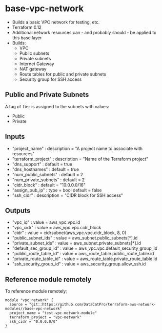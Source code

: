# base-vpc-network
- Builds a basic VPC network for testing, etc.
- Terraform 0.12
- Additional network resources can - and probably should - be applied to this base layer
- Builds:
    - VPC
    - Public subnets
    - Private subnets
    - Internet Gateway
    - NAT gateway
    - Route tables for public and private subnets
    - Security group for SSH access

## Public and Private Subnets
A tag of Tier is assigned to the subnets with values:
- Public
- Private

## Inputs
- "project_name" : description = "A project name to associate with resources"
- "terraform_project" : description = "Name of the Terraform project"
- "dns_support" : default = true
- "dns_hostnames" : default = true
- "num_public_subnets" : default = 2
- "num_private_subnets" : default = 2
- "cidr_block" : default = "10.0.0.0/16"
- "assign_pub_ip" : type = bool default = false
- "ssh_cidr" : description = "CIDR block for SSH access"

## Outputs
- "vpc_id" : value = aws_vpc.vpc.id 
- "vpc_cidr" : value = aws_vpc.vpc.cidr_block
- "cidr" : value = cidrsubnet(aws_vpc.vpc.cidr_block, 8, 0)
- "public_subnet_ids" : value = aws_subnet.public_subnets[*].id
- "private_subnet_ids" : value = aws_subnet.private_subnets[*].id
- "default_sec_group_id" : value = aws_vpc.vpc.default_security_group_id
- "public_route_table_id" : value = aws_route_table.public_route_table.id
- "private_route_table_id" : value = aws_route_table.private_route_table.id
- "ssh_security_group_id" : value = aws_security_group.allow_ssh.id

## Reference module remotely
To reference module remotely;
```
module "vpc_network" {
  source = "git::https://github.com/DataCatPro/terraform-aws-network-modules//base-vpc-network"
  project_name = "test-vpc-network-module"
  terraform_project = "vpc-network"
  ssh_cidr = "0.0.0.0/0"
}
